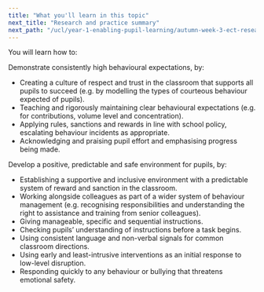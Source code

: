 ```yaml
---
title: "What you'll learn in this topic"
next_title: "Research and practice summary"
next_path: "/ucl/year-1-enabling-pupil-learning/autumn-week-3-ect-research-and-practice-summary"
---
```


You will learn how to:

Demonstrate consistently high behavioural expectations, by:
                                                                                                                                       
- Creating a culture of respect and trust in the classroom that supports all pupils to succeed (e.g. by modelling the types of courteous behaviour expected of pupils).
- Teaching and rigorously maintaining clear behavioural expectations (e.g. for contributions, volume level and concentration).
- Applying rules, sanctions and rewards in line with school policy, escalating behaviour incidents as appropriate.                                                                                  
- Acknowledging and praising pupil effort and emphasising progress being made.

Develop a positive, predictable and safe environment for pupils, by:                                                                                                                                  

- Establishing a supportive and inclusive environment with a predictable system of reward and sanction in the classroom.
- Working alongside colleagues as part of a wider system of behaviour management (e.g. recognising responsibilities and understanding the right to assistance and training from senior colleagues). 
- Giving manageable, specific and sequential instructions.
- Checking pupils’ understanding of instructions before a task begins.
- Using consistent language and non-verbal signals for common classroom directions.
- Using early and least-intrusive interventions as an initial response to low-level disruption.
- Responding quickly to any behaviour or bullying that threatens emotional safety.
